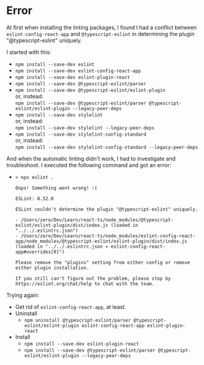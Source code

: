 # Error

At first when installing the linting packages, I found I had a conflict between
`eslint-config-react-app` and `@typescript-eslint` in determining the plugin
"@typescript-eslint" uniquely.

I started with this:

* `npm install --save-dev eslint`
* `npm install --save-dev eslint-config-react-app`
* `npm install --save-dev eslint-plugin-react`
* `npm install --save-dev @typescript-eslint/parser`
* `npm install --save-dev @typescript-eslint/eslint-plugin`  
  or, instead:  
  `npm install --save-dev @typescript-eslint/parser @typescript-eslint/eslint-plugin --legacy-peer-deps`
* `npm install --save-dev stylelint`  
  or, instead:  
  `npm install --save-dev stylelint --legacy-peer-deps`
* `npm install --save-dev stylelint-config-standard`  
  or, instead:  
  `npm install --save-dev stylelint-config-standard --legacy-peer-deps`

And when the automatic linting didn't work, I had to investigate and
troubleshoot. I executed the following command and got an error:

* `> npx eslint .`

    ```(text)
    Oops! Something went wrong! :(

    ESLint: 8.52.0

    ESLint couldn't determine the plugin "@typescript-eslint" uniquely.

    - /Users/zero/Dev/Learn/react-ts/node_modules/@typescript-eslint/eslint-plugin/dist/index.js (loaded in "../../.eslintrc.json")
    - /Users/zero/Dev/Learn/react-ts/node_modules/eslint-config-react-app/node_modules/@typescript-eslint/eslint-plugin/dist/index.js (loaded in "../../.eslintrc.json » eslint-config-react-app#overrides[0]")

    Please remove the "plugins" setting from either config or remove either plugin installation.

    If you still can't figure out the problem, please stop by https://eslint.org/chat/help to chat with the team.
    ```

Trying again:

* Get rid of `eslint-config-react-app`, at least.
* Uninstall
  * `npm uninstall @typescript-eslint/parser @typescript-eslint/eslint-plugin eslint-config-react-app eslint-plugin-react`
* Install
  * `npm install --save-dev eslint-plugin-react`
  * `npm install --save-dev @typescript-eslint/parser @typescript-eslint/eslint-plugin --legacy-peer-deps`
